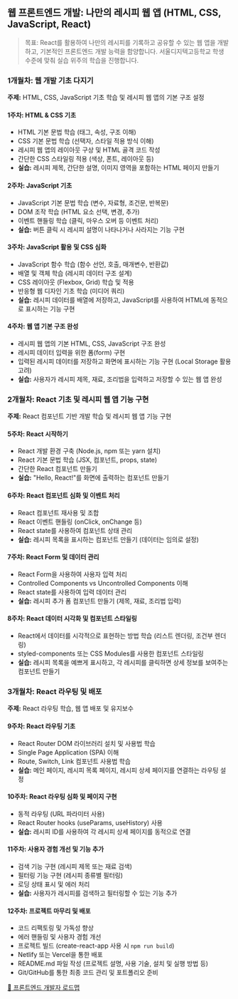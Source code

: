 ## 웹 프론트엔드 개발: 나만의 레시피 웹 앱 (HTML, CSS, JavaScript, React)

> 목표: React를 활용하여 나만의 레시피를 기록하고 공유할 수 있는 웹 앱을 개발하고, 기본적인 프론트엔드 개발 능력을 함양합니다. 서울디지텍고등학교 학생 수준에 맞춰 실습 위주의 학습을 진행합니다.

### 1개월차: 웹 개발 기초 다지기

**주제:** HTML, CSS, JavaScript 기초 학습 및 레시피 웹 앱의 기본 구조 설정

#### 1주차: HTML & CSS 기초

- HTML 기본 문법 학습 (태그, 속성, 구조 이해)
- CSS 기본 문법 학습 (선택자, 스타일 적용 방식 이해)
- 레시피 웹 앱의 레이아웃 구상 및 HTML 골격 코드 작성
- 간단한 CSS 스타일링 적용 (색상, 폰트, 레이아웃 등)
- **실습:** 레시피 제목, 간단한 설명, 이미지 영역을 포함하는 HTML 페이지 만들기

#### 2주차: JavaScript 기초

- JavaScript 기본 문법 학습 (변수, 자료형, 조건문, 반복문)
- DOM 조작 학습 (HTML 요소 선택, 변경, 추가)
- 이벤트 핸들링 학습 (클릭, 마우스 오버 등 이벤트 처리)
- **실습:** 버튼 클릭 시 레시피 설명이 나타나거나 사라지는 기능 구현

#### 3주차: JavaScript 활용 및 CSS 심화

- JavaScript 함수 학습 (함수 선언, 호출, 매개변수, 반환값)
- 배열 및 객체 학습 (레시피 데이터 구조 설계)
- CSS 레이아웃 (Flexbox, Grid) 학습 및 적용
- 반응형 웹 디자인 기초 학습 (미디어 쿼리)
- **실습:** 레시피 데이터를 배열에 저장하고, JavaScript를 사용하여 HTML에 동적으로 표시하는 기능 구현

#### 4주차: 웹 앱 기본 구조 완성

- 레시피 웹 앱의 기본 HTML, CSS, JavaScript 구조 완성
- 레시피 데이터 입력을 위한 폼(form) 구현
- 입력된 레시피 데이터를 저장하고 화면에 표시하는 기능 구현 (Local Storage 활용 고려)
- **실습:** 사용자가 레시피 제목, 재료, 조리법을 입력하고 저장할 수 있는 웹 앱 완성

### 2개월차: React 기초 및 레시피 웹 앱 기능 구현

**주제:** React 컴포넌트 기반 개발 학습 및 레시피 웹 앱 기능 구현

#### 5주차: React 시작하기

- React 개발 환경 구축 (Node.js, npm 또는 yarn 설치)
- React 기본 문법 학습 (JSX, 컴포넌트, props, state)
- 간단한 React 컴포넌트 만들기
- **실습:** "Hello, React!"를 화면에 출력하는 컴포넌트 만들기

#### 6주차: React 컴포넌트 심화 및 이벤트 처리

- React 컴포넌트 재사용 및 조합
- React 이벤트 핸들링 (onClick, onChange 등)
- React state를 사용하여 컴포넌트 상태 관리
- **실습:** 레시피 목록을 표시하는 컴포넌트 만들기 (데이터는 임의로 설정)

#### 7주차: React Form 및 데이터 관리

- React Form을 사용하여 사용자 입력 처리
- Controlled Components vs Uncontrolled Components 이해
- React state를 사용하여 입력 데이터 관리
- **실습:** 레시피 추가 폼 컴포넌트 만들기 (제목, 재료, 조리법 입력)

#### 8주차: React 데이터 시각화 및 컴포넌트 스타일링

- React에서 데이터를 시각적으로 표현하는 방법 학습 (리스트 렌더링, 조건부 렌더링)
- styled-components 또는 CSS Modules를 사용한 컴포넌트 스타일링
- **실습:** 레시피 목록을 예쁘게 표시하고, 각 레시피를 클릭하면 상세 정보를 보여주는 컴포넌트 만들기

### 3개월차: React 라우팅 및 배포

**주제:** React 라우팅 학습, 웹 앱 배포 및 유지보수

#### 9주차: React 라우팅 기초

- React Router DOM 라이브러리 설치 및 사용법 학습
- Single Page Application (SPA) 이해
- Route, Switch, Link 컴포넌트 사용법 학습
- **실습:** 메인 페이지, 레시피 목록 페이지, 레시피 상세 페이지를 연결하는 라우팅 설정

#### 10주차: React 라우팅 심화 및 페이지 구현

- 동적 라우팅 (URL 파라미터 사용)
- React Router hooks (useParams, useHistory) 사용
- **실습:** 레시피 ID를 사용하여 각 레시피 상세 페이지를 동적으로 연결

#### 11주차: 사용자 경험 개선 및 기능 추가

- 검색 기능 구현 (레시피 제목 또는 재료 검색)
- 필터링 기능 구현 (레시피 종류별 필터링)
- 로딩 상태 표시 및 에러 처리
- **실습:** 사용자가 레시피를 검색하고 필터링할 수 있는 기능 추가

#### 12주차: 프로젝트 마무리 및 배포

- 코드 리팩토링 및 가독성 향상
- 에러 핸들링 및 사용자 경험 개선
- 프로젝트 빌드 (create-react-app 사용 시 `npm run build`)
- Netlify 또는 Vercel을 통한 배포
- README.md 파일 작성 (프로젝트 설명, 사용 기술, 설치 및 실행 방법 등)
- Git/GitHub를 통한 최종 코드 관리 및 포트폴리오 준비

[🔗 프론트엔드 개발자 로드맵](https://roadmap.sh/frontend)
